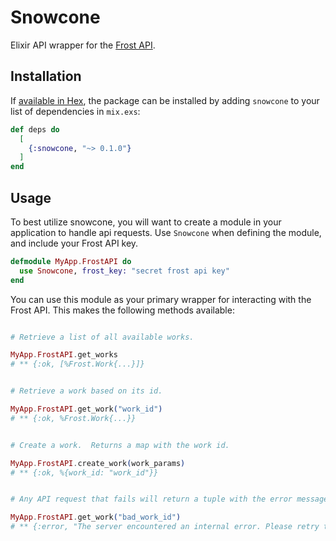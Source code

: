 # Snowcone

Elixir API wrapper for the <a href="https://frost.po.et/">Frost API</a>.

## Installation

If [available in Hex](https://hex.pm/docs/publish), the package can be installed
by adding `snowcone` to your list of dependencies in `mix.exs`:

```elixir
def deps do
  [
    {:snowcone, "~> 0.1.0"}
  ]
end
```

## Usage

To best utilize snowcone, you will want to create a module in your application to handle api requests. Use `Snowcone` when defining the module, and include your Frost API key.

```elixir
defmodule MyApp.FrostAPI do
  use Snowcone, frost_key: "secret frost api key"
end
```

You can use this module as your primary wrapper for interacting with the Frost API.  This makes the following methods available:

```elixir

# Retrieve a list of all available works.

MyApp.FrostAPI.get_works
# ** {:ok, [%Frost.Work{...}]}


# Retrieve a work based on its id.

MyApp.FrostAPI.get_work("work_id")
# ** {:ok, %Frost.Work{...}}


# Create a work.  Returns a map with the work id.

MyApp.FrostAPI.create_work(work_params)
# ** {:ok, %{work_id: "work_id"}}


# Any API request that fails will return a tuple with the error message.

MyApp.FrostAPI.get_work("bad_work_id")
# ** {:error, "The server encountered an internal error. Please retry the request."}
```